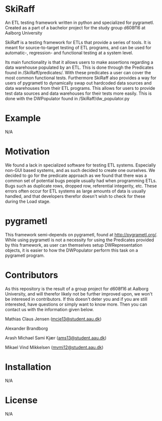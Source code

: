 # SkiRaff
An ETL testing framework written in python and specialized for pygrametl. Created as a part of a bachelor project for the study group d608f16 at Aalborg University

SkiRaff is a testing framework for ETLs that provide a series of tools. It is meant for source-to-target testing of ETL programs, and can be used for automatic-, regression- and functional testing at a system level. 

Its main functionality is that it allows users to make assertions regarding a data warehouse populated by an ETL. This is done through the Predicates found in /SkiRaff/predicates/. With these predicates a user can cover the most common functional tests. Furthermore SkiRaff also provides a way for users of pygrametl to dynamically swap out hardcoded data sources and data warehouses from their ETL programs. This allows for users to provide test data sources and data warehouses for their tests more easily. This is done with the DWPopulator found in /SkiRaff/dw_populator.py

# Example
N/A

# Motivation
We found a lack in specialized software for testing ETL systems. Especially non-GUI based systems, and as such decided to create one ourselves. We decided to go for the predicate approach as we found that there was a common set of potential bugs people usually had when programming ETLs. Bugs such as duplicate rows, dropped row, referential integerity, etc. These errors often occur for ETL systems as large amounts of data is usually handled, and that developers therefor doesn't wish to check for these during the Load stage.

# pygrametl
This framework semi-depends on pygrametl, found at http://pygrametl.org/. While using pygrametl is not a necessity for using the Predicates provided by this framework, as user can themselves setup DWRepresentation objects, it is easier to how the DWPopulator perform this task on a pygrametl program.

# Contributors
As this repository is the result of a group project for d608f16 at Aalborg University, and will therefor likely not be further improved upon, we won't be interesed in contributors. If this doesn't deter you and if you are still interested, have questions or simply want to know more. Then you can contact us with the information given below.

Mathias Claus Jensen (mcje13@student.aau.dk)

Alexander Brandborg

Arash Michael Sami Kjær (ams13@student.aau.dk)

Mikael Vind Mikkelsen (mvmi12@student.aau.dk)

# Installation
N/A

# License
N/A




